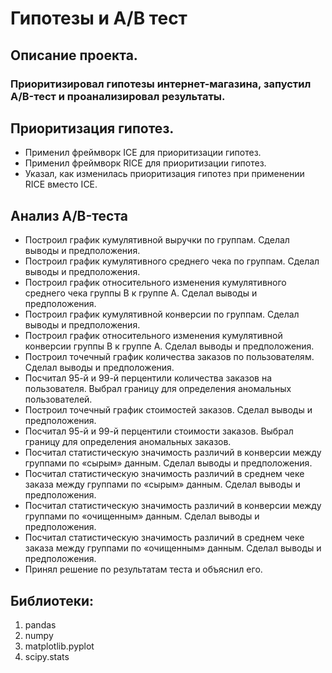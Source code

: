 # Гипотезы и А/В тест
## Описание проекта.
### Приоритизировал гипотезы интернет-магазина, запустил A/B-тест и проанализировал результаты.
## Приоритизация гипотез.
- Применил фреймворк ICE для приоритизации гипотез.
- Применил фреймворк RICE для приоритизации гипотез.
- Указал, как изменилась приоритизация гипотез при применении RICE вместо ICE.
## Анализ A/B-теста
- Построил график кумулятивной выручки по группам. Сделал выводы и предположения.
- Построил график кумулятивного среднего чека по группам. Сделал выводы и предположения.
- Построил график относительного изменения кумулятивного среднего чека группы B к группе A. Сделал выводы и предположения.
- Построил график кумулятивной конверсии по группам. Сделал выводы и предположения.
- Построил график относительного изменения кумулятивной конверсии группы B к группе A. Сделал выводы и предположения.
- Построил точечный график количества заказов по пользователям. Сделал выводы и предположения.
- Посчитал 95-й и 99-й перцентили количества заказов на пользователя. Выбрал границу для определения аномальных пользователей.
- Построил точечный график стоимостей заказов. Сделал выводы и предположения.
- Посчитал 95-й и 99-й перцентили стоимости заказов. Выбрал границу для определения аномальных заказов.
- Посчитал статистическую значимость различий в конверсии между группами по «сырым» данным. Сделал выводы и предположения.
- Посчитал статистическую значимость различий в среднем чеке заказа между группами по «сырым» данным. Сделал выводы и предположения.
- Посчитал статистическую значимость различий в конверсии между группами по «очищенным» данным. Сделал выводы и предположения.
- Посчитал статистическую значимость различий в среднем чеке заказа между группами по «очищенным» данным. Сделал выводы и предположения.
- Принял решение по результатам теста и объяснил его.
## Библиотеки:
1. pandas
2. numpy
3. matplotlib.pyplot
4. scipy.stats

